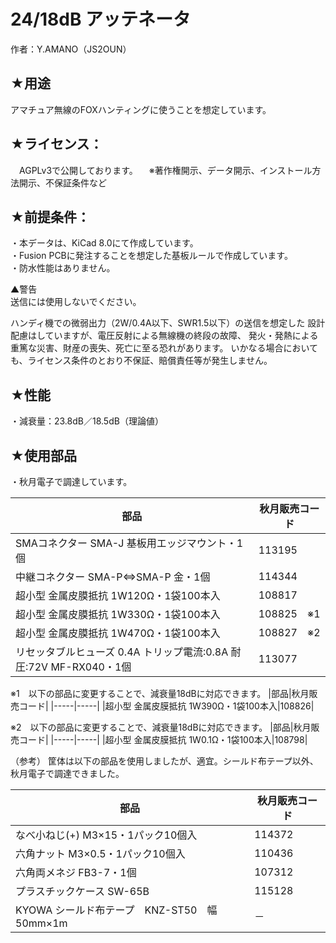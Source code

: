 # 24/18dB アッテネータ

作者：Y.AMANO（JS2OUN）

## ★用途
アマチュア無線のFOXハンティングに使うことを想定しています。

## ★ライセンス：
　AGPLv3で公開しております。
　※著作権開示、データ開示、インストール方法開示、不保証条件など

## ★前提条件：
・本データは、KiCad 8.0にて作成しています。  
・Fusion PCBに発注することを想定した基板ルールで作成しています。  
・防水性能はありません。

▲警告  
送信には使用しないでください。

ハンディ機での微弱出力（2W/0.4A以下、SWR1.5以下）の送信を想定した
設計配慮はしていますが、電圧反射による無線機の終段の故障、
発火・発熱による重篤な災害、財産の喪失、死亡に至る恐れがあります。
いかなる場合においても、ライセンス条件のとおり不保証、賠償責任等が発生しません。

## ★性能
・減衰量：23.8dB／18.5dB（理論値）

## ★使用部品
・秋月電子で調達しています。

|部品|秋月販売コード|
|-----|-----|
|SMAコネクター SMA-J 基板用エッジマウント・1個|113195|
|中継コネクター SMA-P⇔SMA-P 金・1個|114344|
|超小型 金属皮膜抵抗 1W120Ω・1袋100本入|108817|
|超小型 金属皮膜抵抗 1W330Ω・1袋100本入|108825　※1|
|超小型 金属皮膜抵抗 1W470Ω・1袋100本入|108827　※2|
|リセッタブルヒューズ 0.4A トリップ電流:0.8A 耐圧:72V MF-RX040・1個|113077|

※1　以下の部品に変更することで、減衰量18dBに対応できます。
|部品|秋月販売コード|
|-----|-----|
|超小型 金属皮膜抵抗 1W390Ω・1袋100本入|108826|

※2　以下の部品に変更することで、減衰量18dBに対応できます。
|部品|秋月販売コード|
|-----|-----|
|超小型 金属皮膜抵抗 1W0.1Ω・1袋100本入|108798|

（参考）
筐体は以下の部品を使用しましたが、適宜。シールド布テープ以外、秋月電子で調達できました。

|部品|秋月販売コード|
|-----|-----|
|なべ小ねじ(+) M3×15・1パック10個入|114372|
|六角ナット M3×0.5・1パック10個入|110436|
|六角両メネジ FB3-7・1個|107312|
|プラスチックケース SW-65B|115128|
|KYOWA シールド布テープ　KNZ-ST50　幅50mm×1m|－|


